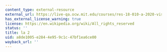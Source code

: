 ```yaml
---
content_type: external-resource
external_url: https://live-qa.ocw.mit.edu/courses/res-18-010-a-2020-vision-of-linear-algebra-spring-2020/video_galleries/videos/
has_external_license_warning: true
license: https://en.wikipedia.org/wiki/All_rights_reserved
status: ''
title: la 2
uid: a8de1005-e284-4e95-9c1c-47bf1ea6ce00
wayback_url: ''
---
```

